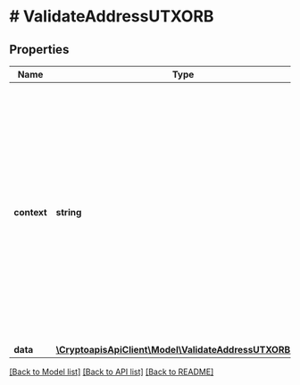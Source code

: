 # # ValidateAddressUTXORB

## Properties

Name | Type | Description | Notes
------------ | ------------- | ------------- | -------------
**context** | **string** | In batch situations the user can use the context to correlate responses with requests. This property is present regardless of whether the response was successful or returned as an error. &#x60;context&#x60; is specified by the user. | [optional]
**data** | [**\CryptoapisApiClient\Model\ValidateAddressUTXORBData**](ValidateAddressUTXORBData.md) |  |

[[Back to Model list]](../../README.md#models) [[Back to API list]](../../README.md#endpoints) [[Back to README]](../../README.md)
